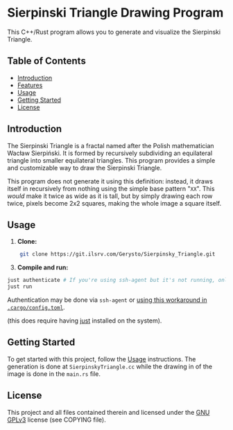 # Sierpinski Triangle Drawing Program

This C++/Rust program allows you to generate and visualize the Sierpinski Triangle.

## Table of Contents

- [Introduction](#introduction)
- [Features](#features)
- [Usage](#usage)
- [Getting Started](#getting-started)
- [License](#license)

## Introduction

The Sierpinski Triangle is a fractal named after the Polish mathematician Wacław Sierpiński. It is formed by recursively subdividing an equilateral triangle into smaller equilateral triangles. This program provides a simple and customizable way to draw the Sierpinski Triangle.

This program does not generate it using this definition: instead, it draws itself in recursively from nothing using the simple base pattern "`XX`". This _would_ make it twice as wide as it is tall, but by simply drawing each row twice, pixels become 2x2 squares, making the whole image a square itself.

## Usage

1. **Clone:**

```bash
    git clone https://git.ilsrv.com/Gerysto/Sierpinsky_Triangle.git
```

3. **Compile and run:**

```bash
just authenticate # If you're using ssh-agent but it's not running, only
just run 
```
Authentication may be done via `ssh-agent` or [using this workaround in `.cargo/config.toml`](https://github.com/rust-lang/cargo/issues/2078).

(this does require having [just](https://github.com/casey/just) installed on the system).

## Getting Started

To get started with this project, follow the [Usage](#usage) instructions. The generation is done at `SierpinskyTriangle.cc` while the drawing in of the image is done in the `main.rs` file.

## License

This project and all files contained therein and licensed under the [GNU GPLv3](https://www.gnu.org/licenses/gpl-3.0.txt) license (see COPYING file).
